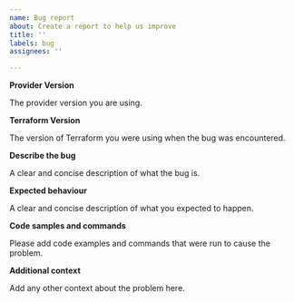 ```yaml
---
name: Bug report
about: Create a report to help us improve
title: ''
labels: bug
assignees: ''

---
```


**Provider Version**

The provider version you are using.

**Terraform Version**

The version of Terraform you were using when the bug was encountered.

**Describe the bug**

A clear and concise description of what the bug is.

**Expected behaviour**

A clear and concise description of what you expected to happen.

**Code samples and commands**

Please add code examples and commands that were run to cause the problem.

**Additional context**

Add any other context about the problem here.
